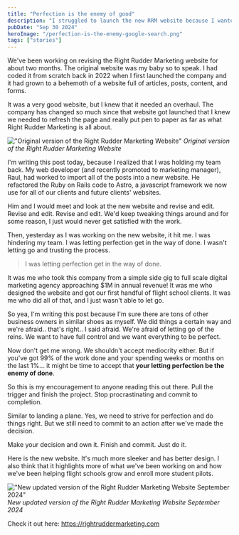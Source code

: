 ```yaml
---
title: "Perfection is the enemy of good"
description: "I struggled to launch the new RRM website because I wanted perfection."
pubDate: "Sep 30 2024"
heroImage: "/perfection-is-the-enemy-google-search.png"
tags: ["stories"]
---
```


We've been working on revising the Right Rudder Marketing website for about two months.  The original website was my baby so to speak.  I had coded it from scratch back in 2022 when I first launched the company and it had grown to a behemoth of a website full of articles, posts, content, and forms.

It was a very good website, but I knew that it needed an overhaul.  The company has changed so much since that website got launched that I knew we needed to refresh the page and really put pen to paper as far as what Right Rudder Marketing is all about.


!["Original version of the Right Rudder Marketing Website"](/right-rudder-marketing-website-version-1.png)
*Original version of the Right Rudder Marketing Website*


I'm writing this post today, because I realized that I was holding my team back.  My web developer (and recently promoted to marketing manager), Raul, had worked to import all of the posts into a new website.  He refactored the Ruby on Rails code to Astro, a javascript framework we now use for all of our clients and future clients' websites.

Him and I would meet and look at the new website and revise and edit.  Revise and edit.  Revise and edit.  We'd keep tweaking things around and for some reason, I just would never get satisfied with the work.

Then, yesterday as I was working on the new website, it hit me.  I was hindering my team.  I was letting perfection get in the way of done.  I wasn't letting go and trusting the process.

> I was letting perfection get in the way of done.  

It was me who took this company from a simple side gig to full scale digital marketing agency approaching $1M in annual revenue!  It was me who designed the website and got our first handful of flight school clients.  It was me who did all of that, and I just wasn't able to let go.

So yea, I'm writing this post because I'm sure there are tons of other business owners in similar shoes as myself.  We did things a certain way and we're afraid.. that's right..  I said afraid.  We're afraid of letting go of the reins.  We want to have full control and we want everything to be perfect.

Now don't get me wrong.  We shouldn't accept mediocrity either.  But if you've got 99% of the work done and your spending weeks or months on the last 1%... it might be time to accept that **your letting perfection be the enemy of done**.

So this is my encouragement to anyone reading this out there.  Pull the trigger and finish the project.  Stop procrastinating and commit to completion.

Similar to landing a plane.  Yes, we need to strive for perfection and do things right.  But we still need to commit to an action after we've made the decision.

Make your decision and own it.  Finish and commit.  Just do it.

Here is the new website.  It's much more sleeker and has better design.  I also think that it highlights more of what we've been working on and how we've been helping flight schools grow and enroll more student pilots.

!["New updated version of the Right Rudder Marketing Website September 2024"](/new-rrm-website.png)
*New updated version of the Right Rudder Marketing Website September 2024*

Check it out here: https://rightruddermarketing.com